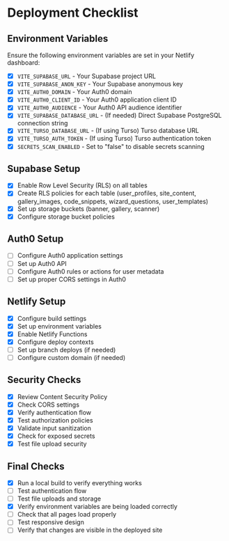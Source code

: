 # Deployment Checklist

## Environment Variables

Ensure the following environment variables are set in your Netlify dashboard:

- [x] `VITE_SUPABASE_URL` - Your Supabase project URL
- [x] `VITE_SUPABASE_ANON_KEY` - Your Supabase anonymous key
- [x] `VITE_AUTH0_DOMAIN` - Your Auth0 domain
- [x] `VITE_AUTH0_CLIENT_ID` - Your Auth0 application client ID
- [x] `VITE_AUTH0_AUDIENCE` - Your Auth0 API audience identifier
- [x] `VITE_SUPABASE_DATABASE_URL` - (If needed) Direct Supabase PostgreSQL connection string
- [x] `VITE_TURSO_DATABASE_URL` - (If using Turso) Turso database URL
- [x] `VITE_TURSO_AUTH_TOKEN` - (If using Turso) Turso authentication token
- [x] `SECRETS_SCAN_ENABLED` - Set to "false" to disable secrets scanning

## Supabase Setup

- [x] Enable Row Level Security (RLS) on all tables
- [x] Create RLS policies for each table (user_profiles, site_content, gallery_images, code_snippets, wizard_questions, user_templates)
- [x] Set up storage buckets (banner, gallery, scanner)
- [x] Configure storage bucket policies

## Auth0 Setup

- [ ] Configure Auth0 application settings
- [ ] Set up Auth0 API
- [ ] Configure Auth0 rules or actions for user metadata
- [ ] Set up proper CORS settings in Auth0

## Netlify Setup

- [x] Configure build settings
- [x] Set up environment variables
- [x] Enable Netlify Functions
- [x] Configure deploy contexts
- [ ] Set up branch deploys (if needed)
- [ ] Configure custom domain (if needed)

## Security Checks

- [x] Review Content Security Policy
- [x] Check CORS settings
- [x] Verify authentication flow
- [x] Test authorization policies
- [x] Validate input sanitization
- [x] Check for exposed secrets
- [x] Test file upload security

## Final Checks

- [x] Run a local build to verify everything works
- [ ] Test authentication flow
- [ ] Test file uploads and storage
- [x] Verify environment variables are being loaded correctly
- [ ] Check that all pages load properly
- [ ] Test responsive design
- [ ] Verify that changes are visible in the deployed site
